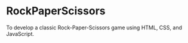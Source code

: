# RockPaperScissors
To develop a classic Rock-Paper-Scissors game using HTML, CSS, and JavaScript. 
